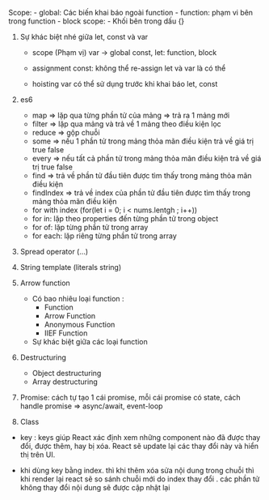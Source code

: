 Scope:
    - global: Các biến khai báo ngoài function
    - function: phạm vi bên trong function
    - block scope: - Khối bên trong dấu  {}

1. Sự khác biệt nhé giữa let, const và var
    * scope (Phạm vị)
        var -> global 
        const, let: function, block

    * assignment
        const: không thể re-assign
        let và var là có thể

    * hoisting
        var có thể sử dụng trước khi khai báo
        let, const 

2. es6
    - map => lặp qua từng phần tử của mảng => trả ra 1 mảng mới
    - filter => lặp qua mảng và trả về 1 mảng theo điều kiện lọc
    - reduce => gộp chuỗi 
    - some => nếu 1 phần tử trong mảng thỏa mãn điều kiện trả về giá trị true false
    - every => nếu tất cả phần tử trong mảng thỏa mãn điều kiện trả về giá trị true false
    - find => trả về phần tử đầu tiên được tìm thấy trong mảng thỏa mãn điều kiện
    - findIndex => trả về index của phần tử đầu tiên được tìm thấy trong mảng thỏa mãn điều kiện
    - for with index (for(let i = 0; i < nums.lentgh ; i++))
    - for in: lặp theo properties đến từng phần tử trong object
    - for of: lặp từng phần tử trong array
    - for each:  lặp riêng từng phần tử trong array

3. Spread operator (...)
4. String template (literals string)    
5. Arrow function
    - Có bao nhiêu loại function : 
        + Function 
        + Arrow Function
        + Anonymous Function
        + IIEF Function
    - Sự khác biệt giữa các loại function
    

6. Destructuring
    - Object destructuring
    - Array destructuring

7. Promise: cách tự tạo 1 cái promise, mỗi cái promise có state, cách handle promise => async/await, event-loop
8. Class 


- key : keys giúp React xác định xem những component nào đã được thay đổi, được thêm, hay bị xóa. React sẽ update lại các thay đổi này và hiển thị trên UI.

- khi dùng key bằng index. thì khi thêm xóa sửa nội dung trong chuỗi thì khi render lại react sẽ so sánh chuỗi mới do index thay đổi . các phần tử không thay đổi nội dung sẽ được cập nhật lại 